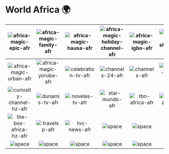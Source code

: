 # World Africa 🌍

| ![africa-magic-epic-afr] | ![africa-magic-family-afr] | ![africa-magic-hausa-afr] | ![africa-magic-holiday-channel-afr] | ![africa-magic-igbo-afr] | ![africa-magic-showcase-afr] |
|:---:|:---:|:---:|:---:|:---:|:---:|
| ![africa-magic-urban-afr] | ![africa-magic-yoruba-afr] | ![celebration-tv-afr] | ![channels-24-afr] | ![channels-afr] | ![curiosity-channel-afr] |
| ![curiosity-channel-hz-afr] | ![dunamis-tv-afr] | ![novelas-tv-afr] | ![star-mundo-afr] | ![tbn-africa-afr] | ![the-box-africa-afr] |
| ![the-box-africa-hz-afr] | ![travelxp-afr] | ![tvc-news-afr] | ![space] | ![space] | ![space] |
| ![space]| ![space]| ![space]| ![space]| ![space]| ![space]|


[africa-magic-epic-afr]:africa-magic-epic-afr.png
[africa-magic-family-afr]:africa-magic-family-afr.png
[africa-magic-hausa-afr]:africa-magic-hausa-afr.png
[africa-magic-holiday-channel-afr]:africa-magic-holiday-channel-afr.png
[africa-magic-igbo-afr]:africa-magic-igbo-afr.png
[africa-magic-showcase-afr]:africa-magic-showcase-afr.png
[africa-magic-urban-afr]:africa-magic-urban-afr.png
[africa-magic-yoruba-afr]:africa-magic-yoruba-afr.png
[celebration-tv-afr]:celebration-tv-afr.png
[channels-24-afr]:channels-24-afr.png
[channels-afr]:channels-afr.png
[curiosity-channel-afr]:curiosity-channel-afr.png
[curiosity-channel-hz-afr]:curiosity-channel-hz-afr.png
[dunamis-tv-afr]:dunamis-tv-afr.png
[novelas-tv-afr]:novelas-tv-afr.png
[star-mundo-afr]:star-mundo-afr.png
[tbn-africa-afr]:tbn-africa-afr.png
[the-box-africa-afr]:the-box-africa-afr.png
[the-box-africa-hz-afr]:the-box-africa-hz-afr.png
[travelxp-afr]:travelxp-afr.png
[tvc-news-afr]:tvc-news-afr.png

[space]:../../misc/space-1500.png

